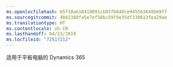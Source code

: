 ```yaml
---
ms.openlocfilehash: b5f18ab18419091cb037b840ce9455b3649b69ff
ms.sourcegitcommit: 4042388fa5e7ef50bc59f9e35df330613fea29ae
ms.translationtype: HT
ms.contentlocale: zh-CN
ms.lasthandoff: 04/23/2019
ms.locfileid: "72517212"
---
```

适用于平板电脑的 Dynamics 365
